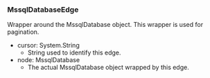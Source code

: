 ### MssqlDatabaseEdge
Wrapper around the MssqlDatabase object. This wrapper is used for pagination.

- cursor: System.String
  - String used to identify this edge.
- node: MssqlDatabase
  - The actual MssqlDatabase object wrapped by this edge.
